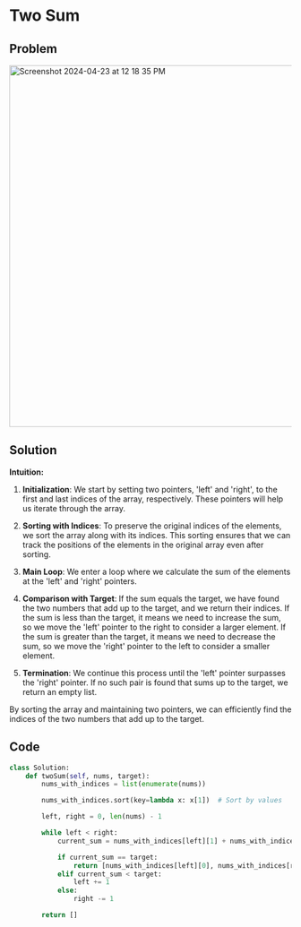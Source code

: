 # Two Sum

## Problem 

<img width="646" alt="Screenshot 2024-04-23 at 12 18 35 PM" src="https://github.com/ssssubhank/Problem-Solving---Python/assets/99115039/6a720b41-455f-463d-8634-0bd8d966bbca">


## Solution 
**Intuition:**

1. **Initialization**: We start by setting two pointers, 'left' and 'right', to the first and last indices of the array, respectively. These pointers will help us iterate through the array.

2. **Sorting with Indices**: To preserve the original indices of the elements, we sort the array along with its indices. This sorting ensures that we can track the positions of the elements in the original array even after sorting.

3. **Main Loop**: We enter a loop where we calculate the sum of the elements at the 'left' and 'right' pointers. 

4. **Comparison with Target**: If the sum equals the target, we have found the two numbers that add up to the target, and we return their indices. If the sum is less than the target, it means we need to increase the sum, so we move the 'left' pointer to the right to consider a larger element. If the sum is greater than the target, it means we need to decrease the sum, so we move the 'right' pointer to the left to consider a smaller element.

5. **Termination**: We continue this process until the 'left' pointer surpasses the 'right' pointer. If no such pair is found that sums up to the target, we return an empty list.

By sorting the array and maintaining two pointers, we can efficiently find the indices of the two numbers that add up to the target.


## Code

```python
class Solution:
    def twoSum(self, nums, target):
        nums_with_indices = list(enumerate(nums))

        nums_with_indices.sort(key=lambda x: x[1])  # Sort by values

        left, right = 0, len(nums) - 1

        while left < right:
            current_sum = nums_with_indices[left][1] + nums_with_indices[right][1]

            if current_sum == target:
                return [nums_with_indices[left][0], nums_with_indices[right][0]]
            elif current_sum < target:
                left += 1
            else:
                right -= 1

        return []

```
